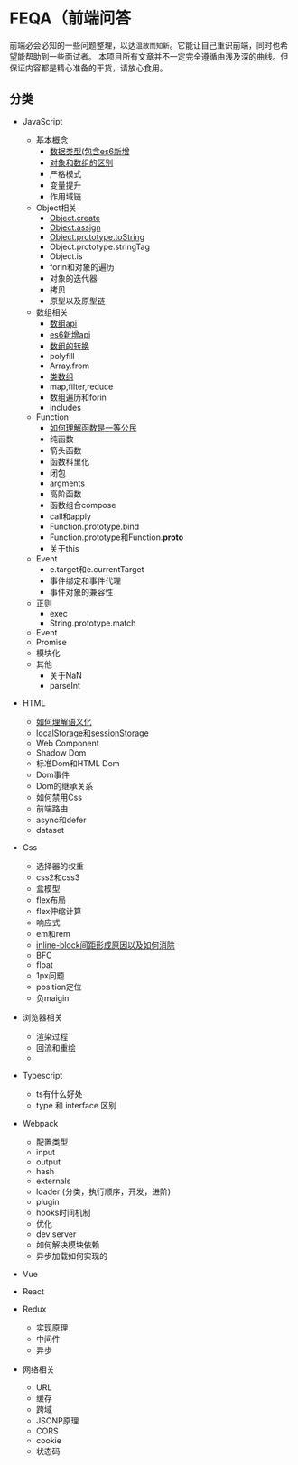 # FEQA（前端问答

前端必会必知的一些问题整理，以达`温故而知新`。它能让自己重识前端，同时也希望能帮助到一些面试者。
本项目所有文章并不一定完全遵循由浅及深的曲线。但保证内容都是精心准备的干货，请放心食用。

## 分类

- JavaScript
  - 基本概念
    - [数据类型(包含es6新增](./docs/javascript/数据类型.html)
    - [对象和数组的区别](./docs/javascript/对象和数组的区别.html)
    - 严格模式
    - 变量提升
    - 作用域链
  - Object相关
    - [Object.create](./docs/javascript/Object.create.html)
    - [Object.assign](./docs/javascript/Object.assign.html)
    - [Object.prototype.toString](./docs/javascript/Object.prototype.toString.html)
    - Object.prototype.stringTag
    - Object.is
    - forin和对象的遍历
    - 对象的迭代器
    - 拷贝
    - 原型以及原型链
  - 数组相关
    - [数组api](./docs/javascript/数组api.html)
    - [es6新增api](./docs/javascript/es6新增api.html)
    - [数组的转换](./docs/javascript/数组的转换.html)
    - polyfill
    - Array.from
    - [类数组](./docs/javascript/类数组.html)
    - map,filter,reduce
    - 数组遍历和forin
    - includes
  - Function
    - [如何理解函数是一等公民](./docs/javascript/Function/如何理解函数是一等公民.html)
    - 纯函数
    - 箭头函数
    - 函数科里化
    - 闭包
    - argments
    - 高阶函数
    - 函数组合compose
    - call和apply
    - Function.prototype.bind
    - Function.prototype和Function.__proto__
    - 关于this
  - Event
    - e.target和e.currentTarget
    - 事件绑定和事件代理
    - 事件对象的兼容性
  - 正则
    - exec
    - String.prototype.match
  - Event
  - Promise
  - 模块化
  - 其他
    - 关于NaN
    - parseInt
  
- HTML
  - [如何理解语义化](./docs/html/如何理解语义化.html)
  - [localStorage和sessionStorage](./docs/html/localStorage和sessionStorage.html)
  - Web Component
  - Shadow Dom
  - 标准Dom和HTML Dom
  - Dom事件
  - Dom的继承关系
  - 如何禁用Css
  - 前端路由
  - async和defer
  - dataset
  
- Css
  - 选择器的权重
  - css2和css3
  - 盒模型
  - flex布局
  - flex伸缩计算
  - 响应式
  - em和rem
  - [inline-block间距形成原因以及如何消除](./docs/css/inline-block间距形成原因以及如何消除.html)
  - BFC
  - float
  - 1px问题
  - position定位
  - 负maigin
- 浏览器相关
  - 渲染过程
  - 回流和重绘
  - 
  
- Typescript
  - ts有什么好处
  - type 和 interface 区别

- Webpack
  - 配置类型
  - input
  - output
  - hash
  - externals
  - loader (分类，执行顺序，开发，进阶)
  - plugin
  - hooks时间机制
  - 优化
  - dev server
  - 如何解决模块依赖
  - 异步加载如何实现的
- Vue
- React
- Redux
  - 实现原理
  - 中间件
  - 异步
- 网络相关
  - URL
  - 缓存
  - 跨域
  - JSONP原理
  - CORS
  - cookie
  - 状态码
